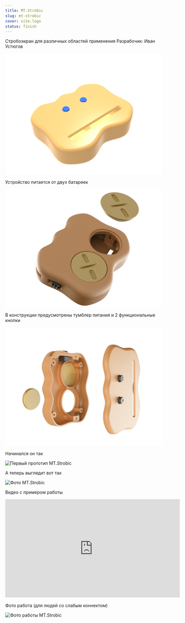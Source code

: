 ```yaml
---
title: MT.Strobic
slug: mt-strobic
cover: site.logo
status: finish
---
```


Стробоэкран для различных областей применения
Разрабочик: Иван Устюгов

![Рендер](strobicmain.png)

Устройство питается от двух батареек

![Отверстия для 2 батареек](strobic_2_bat.png)

В конструкции предусмотрены тумблер питания и 2 функциональные кнопки

![Exploded view MT.Strobica](strobic_exploded.png)

Начинался он так

![Первый прототип MT.Strobic](beta.jpg)

А теперь выглядит вот так

![Фото MT.Strobic](realstrobic.png)

Видео с примером работы

<iframe width="560" height="315" src="https://www.youtube-nocookie.com/embed/SQGu-6eci5k" frameborder="0" allow="accelerometer; autoplay; clipboard-write; encrypted-media; gyroscope; picture-in-picture" allowfullscreen></iframe>

Фото работа (для людей со слабым коннектом)

![Фото работы MT.Strobic](example.jpg)